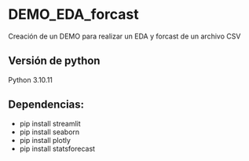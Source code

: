 # DEMO_EDA_forcast
Creación de un DEMO para realizar un EDA y forcast de un archivo CSV

## Versión de python
Python 3.10.11

## Dependencias:
- pip install streamlit
- pip install seaborn
- pip install plotly
- pip install statsforecast
